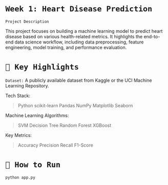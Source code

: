 # `Week 1: Heart Disease Prediction`

`Project Description`

This project focuses on building a machine learning model to predict heart disease based on various health-related metrics. It highlights the end-to-end data science workflow, including data preprocessing, feature engineering, model training, and performance evaluation.

# `🚀 Key Highlights`

`Dataset:`
A publicly available dataset from Kaggle or the UCI Machine Learning Repository.

Tech Stack:
>Python
>scikit-learn
>Pandas
>NumPy
>Matplotlib
>Seaborn

Machine Learning Algorithms:
>SVM
>Decision Tree
>Random Forest
>XGBoost

Key Metrics:
>Accuracy
>Precision
>Recall
>F1-Score

# `📜 How to Run`
```bash
python app.py
```

